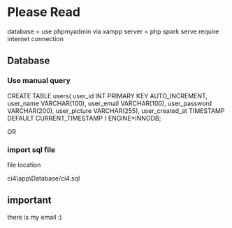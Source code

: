 # Please Read

database = use phpmyadmin via xampp
server = php spark serve
require internet connection

## Database

### Use manual query

CREATE TABLE users(
user_id INT PRIMARY KEY AUTO_INCREMENT,
user_name VARCHAR(100),
user_email VARCHAR(100),
user_password VARCHAR(200),
user_picture VARCHAR(255),
user_created_at TIMESTAMP DEFAULT CURRENT_TIMESTAMP
) ENGINE=INNODB;

OR

### import sql file

file location

ci4\app\Database/ci4.sql

## important

there is my email :)

